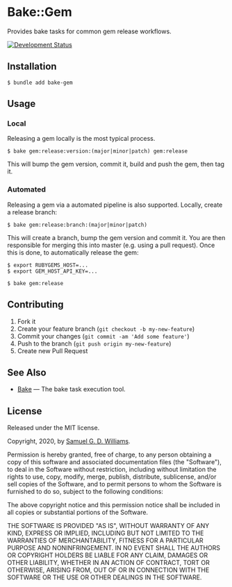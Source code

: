 # Bake::Gem

Provides bake tasks for common gem release workflows.

[![Development Status](https://github.com/ioquatix/bake-gem/workflows/Development/badge.svg)](https://github.com/ioquatix/bake-gem/actions?workflow=Development)

## Installation

``` shell
$ bundle add bake-gem
```

## Usage

### Local

Releasing a gem locally is the most typical process.

``` shell
$ bake gem:release:version:(major|minor|patch) gem:release
```

This will bump the gem version, commit it, build and push the gem, then tag it.

### Automated

Releasing a gem via a automated pipeline is also supported. Locally, create a release branch:

``` shell
$ bake gem:release:branch:(major|minor|patch)
```

This will create a branch, bump the gem version and commit it. You are then responsible for merging this into master (e.g. using a pull request). Once this is done, to automatically release the gem:

``` shell
$ export RUBYGEMS_HOST=...
$ export GEM_HOST_API_KEY=...

$ bake gem:release
```

## Contributing

1.  Fork it
2.  Create your feature branch (`git checkout -b my-new-feature`)
3.  Commit your changes (`git commit -am 'Add some feature'`)
4.  Push to the branch (`git push origin my-new-feature`)
5.  Create new Pull Request

## See Also

  - [Bake](https://github.com/ioquatix/bake) — The bake task execution tool.

## License

Released under the MIT license.

Copyright, 2020, by [Samuel G. D. Williams](http://www.codeotaku.com).

Permission is hereby granted, free of charge, to any person obtaining a copy
of this software and associated documentation files (the "Software"), to deal
in the Software without restriction, including without limitation the rights
to use, copy, modify, merge, publish, distribute, sublicense, and/or sell
copies of the Software, and to permit persons to whom the Software is
furnished to do so, subject to the following conditions:

The above copyright notice and this permission notice shall be included in
all copies or substantial portions of the Software.

THE SOFTWARE IS PROVIDED "AS IS", WITHOUT WARRANTY OF ANY KIND, EXPRESS OR
IMPLIED, INCLUDING BUT NOT LIMITED TO THE WARRANTIES OF MERCHANTABILITY,
FITNESS FOR A PARTICULAR PURPOSE AND NONINFRINGEMENT. IN NO EVENT SHALL THE
AUTHORS OR COPYRIGHT HOLDERS BE LIABLE FOR ANY CLAIM, DAMAGES OR OTHER
LIABILITY, WHETHER IN AN ACTION OF CONTRACT, TORT OR OTHERWISE, ARISING FROM,
OUT OF OR IN CONNECTION WITH THE SOFTWARE OR THE USE OR OTHER DEALINGS IN
THE SOFTWARE.
